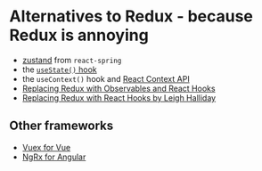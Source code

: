 # Alternatives to Redux - because Redux is annoying

* [zustand](https://github.com/react-spring/zustand) from `react-spring`
* the [`useState()` hook](../react/hooks.md)
* the `useContext()` hook and [React Context API](https://leewarrick.com/blog/the-problem-with-context/)
* [Replacing Redux with Observables and React Hooks](https://blog.betomorrow.com/replacing-redux-with-observables-and-react-hooks-acdbbaf5ba80)
* [Replacing Redux with React Hooks by Leigh Halliday](https://www.leighhalliday.com/replacing-redux-with-react-hooks)

## Other frameworks

* [Vuex for Vue](https://vuex.vuejs.org/)
* [NgRx for Angular](https://ngrx.io/)
